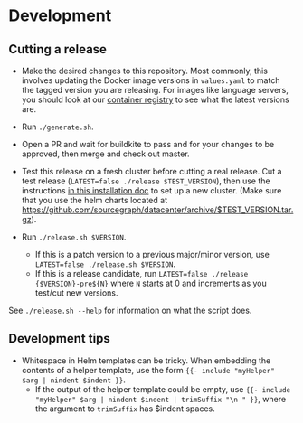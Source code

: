 # Development

## Cutting a release

- Make the desired changes to this repository. Most commonly, this involves updating the Docker image versions in `values.yaml` to match the tagged version you are releasing. For images like language servers, you should look at our
  [container registry](https://console.cloud.google.com/gcr/images/sourcegraph-dev?project=sourcegraph-dev) to see what the latest versions are.

- Run `./generate.sh`.
- Open a PR and wait for buildkite to pass and for your changes to be approved, then merge and check out master.
- Test this release on a fresh cluster before cutting a real release. Cut a test release (`LATEST=false ./release $TEST_VERSION`), then use the instructions [in this installation doc](docs/install.md) to set up a new cluster. (Make sure that you use the helm charts located at https://github.com/sourcegraph/datacenter/archive/$TEST_VERSION.tar.gz).
- Run `./release.sh $VERSION`.
  - If this is a patch version to a previous major/minor version, use `LATEST=false ./release.sh $VERSION`.
  - If this is a release candidate, run `LATEST=false ./release {$VERSION}-pre${N}` where `N` starts
    at 0 and increments as you test/cut new versions.

See `./release.sh --help` for information on what the script does.

## Development tips

- Whitespace in Helm templates can be tricky. When embedding the contents of a helper template, use
  the form `{{- include "myHelper" $arg | nindent $indent }}`.
  - If the output of the helper template could be empty, use `{{- include "myHelper" $arg | nindent $indent | trimSuffix "\n " }}`, where the argument to `trimSuffix` has $indent spaces.
